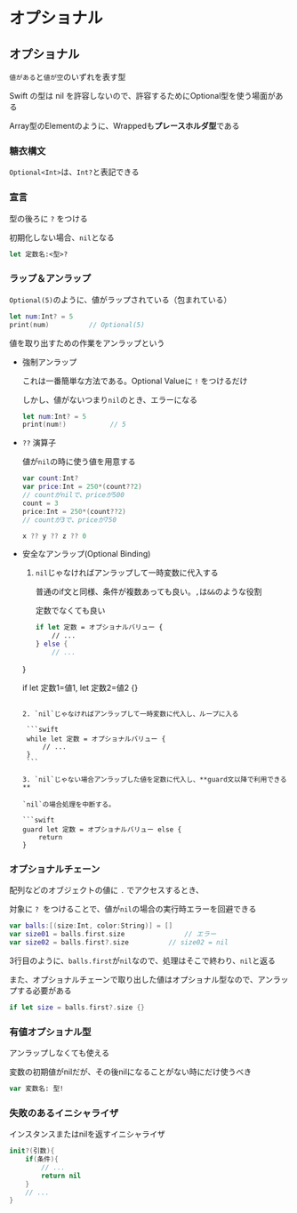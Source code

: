 # オプショナル





## オプショナル

`値がある`と`値が空`のいずれを表す型

Swift の型は nil を許容しないので、許容するためにOptional<Wrapped>型を使う場面がある

Array<Element>型のElementのように、Wrappedも**プレースホルダ型**である



### 糖衣構文

`Optional<Int>`は、`Int?`と表記できる



### 宣言

型の後ろに `?` をつける

初期化しない場合、`nil`となる

```swift
let 定数名:<型>?
```



### ラップ＆アンラップ

`Optional(5)`のように、値がラップされている（包まれている）

```swift
let num:Int? = 5
print(num)			// Optional(5)
```

値を取り出すための作業をアンラップという

* 強制アンラップ

  これは一番簡単な方法である。Optional Valueに `!` をつけるだけ

  しかし、値がないつまり`nil`のとき、エラーになる

  ```swift
  let num:Int? = 5
  print(num!)			// 5
  ```

* `??` 演算子

  値が`nil`の時に使う値を用意する

  ```swift
  var count:Int?
  var price:Int = 250*(count??2)
  // countがnilで、priceが500
  count = 3
  price:Int = 250*(count??2)
  // countが3で、priceが750
  
  x ?? y ?? z ?? 0
  ```

* 安全なアンラップ(Optional Binding)

  1. `nil`じゃなければアンラップして一時変数に代入する

     普通のif文と同様、条件が複数あっても良い。`,`は`&&`のような役割

     定数でなくても良い
  
     ```swift
     if let 定数 = オプショナルバリュー {
         // ...
     } else {
         // ...
  }
     
     if let 定数1=値1, let 定数2=値2 {}
     ```
     
  2. `nil`じゃなければアンラップして一時変数に代入し、ループに入る
  
      ```swift
      while let 定数 = オプショナルバリュー {
          // ...
      }
      ```

  3. `nil`じゃない場合アンラップした値を定数に代入し、**guard文以降で利用できる**
  
     `nil`の場合処理を中断する。
  
     ```swift
     guard let 定数 = オプショナルバリュー else {
         return
     }
     ```



### オプショナルチェーン

配列などのオブジェクトの値に `.` でアクセスするとき、

対象に `? `をつけることで、値が`nil`の場合の実行時エラーを回避できる

```swift
var balls:[(size:Int, color:String)] = []
var size01 = balls.first.size				// エラー
var size02 = balls.first?.size			// size02 = nil
```

3行目のように、`balls.first`が`nil`なので、処理はそこで終わり、`nil`と返る

また、オプショナルチェーンで取り出した値はオプショナル型なので、アンラップする必要がある

```swift
if let size = balls.first?.size {}
```



### 有値オプショナル型

アンラップしなくても使える

変数の初期値がnilだが、その後nilになることがない時にだけ使うべき

```swift
var 変数名: 型!
```



### 失敗のあるイニシャライザ

インスタンスまたはnilを返すイニシャライザ

```swift
init?(引数){
    if(条件){
        // ...
        return nil
    }
    // ...
}
```

















































